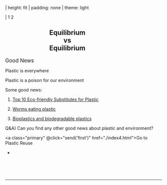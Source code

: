 | height: fit
| padding: none
| theme: light

| 1 2

<section style="padding: var(--base5)">

# <div style="text-align:center;width:400px">Equilibrium <br/>vs<br/> Equilibrium</div>

<big>Good News</big>

Plastic is everywhere

Plastic is a poison for our environment

Some good news:

1) <a href="https://science.howstuffworks.com/environmental/green-tech/sustainable/5-plastic-substitutes.htm" target="_new">Top 10 Eco-friendly Substitutes for Plastic</a>

2) <a href="https://news.nationalgeographic.com/2017/04/wax-worms-eat-plastic-polyethylene-trash-pollution-cleanup/" target="_new">Worms eating plastic</a>

3) <a href="https://www.explainthatstuff.com/bioplastics.html" target="_new">Bioplastics and biodegradable plastics</a>

Q&A) Can you find any other good news about plastic and environment?


<a class="primary" @click="send('first')" href="./index4.html">Go to Plastic Reuse</a>

-

<br/><br/><br/>
<f-image src="images/img_index3.png" style="width:650px;height:600px;text-align:center"/>

---